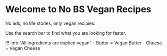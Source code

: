 # Welcome to No BS Vegan Recipes
No ads, no life stories, only vegan recipies.

Use the search bar to find what you are looking for faster.

!!! info "All ingredients are implied vegan"
    - Butter = Vegan Butter
    - Cheese = Vegan Cheese
